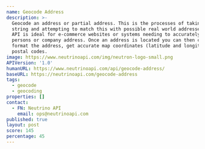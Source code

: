 ```yaml
---
name: Geocode Address
description: >-
  Geocode an address or partial address. This is the processes of taking a
  string and attempting to match this with possible real world addresses. This
  API is ideal for e-commerce websites or systems needing to accurately verify a
  persons or company address. Once an address is located you can then correctly
  format the address, get accurate map coordinates (latitude and longitude) and
  postal codes.
image: https://www.neutrinoapi.com/img/neutron-logo-small.png
APIVersion: '1.0'
humanURL: https://www.neutrinoapi.com/api/geocode-address/
baseURL: https://neutrinoapi.com/geocode-address
tags:
  - geocode
  - geocoding
properties: []
contact:
  - FN: Neutrino API
    email: ops@neutrinoapi.com
published: true
layout: post
score: 145
percentage: 45
---
```


